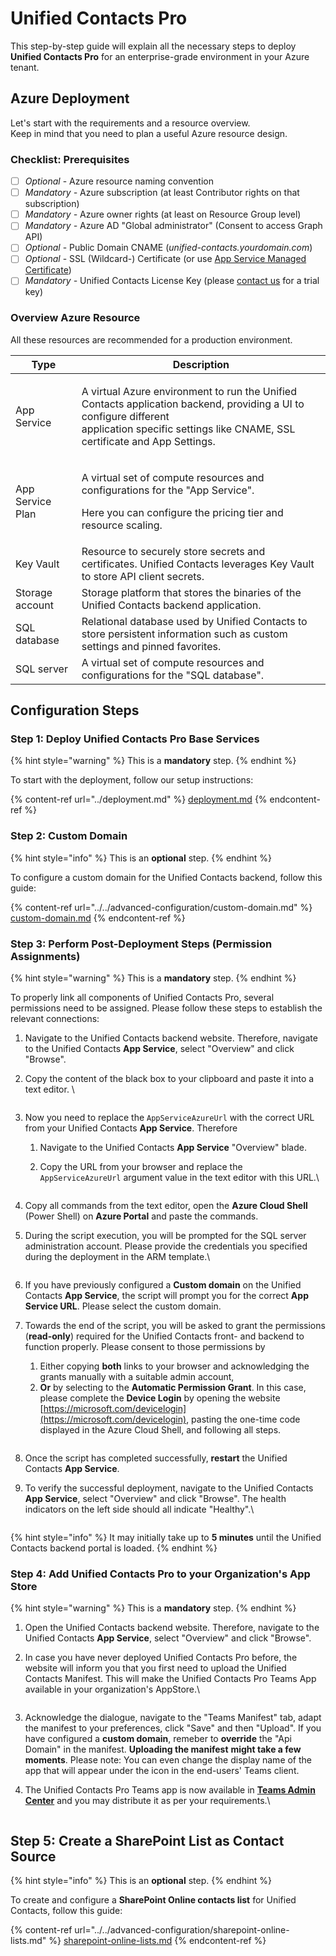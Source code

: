 # Unified Contacts Pro

This step-by-step guide will explain all the necessary steps to deploy **Unified Contacts Pro** for an enterprise-grade environment in your Azure tenant.

## Azure Deployment

Let's start with the requirements and a resource overview.\
Keep in mind that you need to plan a useful Azure resource design.

### Checklist: Prerequisites

* [ ] _Optional_ - Azure resource naming convention
* [ ] _Mandatory -_ Azure subscription (at least Contributor rights on that subscription)
* [ ] _Mandatory -_ Azure owner rights (at least on Resource Group level)
* [ ] _Mandatory -_ Azure AD "Global administrator" (Consent to access Graph API)
* [ ] _Optional_ - Public Domain CNAME (_unified-contacts.yourdomain.com_)
* [ ] _Optional_ - SSL (Wildcard-) Certificate (or use [App Service Managed Certificate](https://docs.microsoft.com/en-us/azure/app-service/configure-ssl-certificate#create-a-free-certificate-preview))
* [ ] _Mandatory -_ Unified Contacts License Key (please [contact us](https://www.unified-contacts.com/start-now/#try) for a trial key)

### Overview Azure Resource

All these resources are recommended for a production environment.

| Type             | Description                                                                                                                                                                                              |
| ---------------- | -------------------------------------------------------------------------------------------------------------------------------------------------------------------------------------------------------- |
| App Service      | <p>A virtual Azure environment to run the Unified Contacts application backend, providing a UI to configure different<br>application specific settings like CNAME, SSL certificate and App Settings.</p> |
| App Service Plan | <p>A virtual set of compute resources and configurations for the "App Service".</p><p>Here you can configure the pricing tier and resource scaling.</p>                                                  |
| Key Vault        | Resource to securely store secrets and certificates. Unified Contacts leverages Key Vault to store API client secrets.                                                                                   |
| Storage account  | Storage platform that stores the binaries of the Unified Contacts backend application.                                                                                                                   |
| SQL database     | Relational database used by Unified Contacts to store persistent information such as custom settings and pinned favorites.                                                                               |
| SQL server       | A virtual set of compute resources and configurations for the "SQL database".                                                                                                                            |

## Configuration Steps

### Step 1: Deploy Unified Contacts Pro Base Services

{% hint style="warning" %}
This is a **mandatory** step.
{% endhint %}

To start with the deployment, follow our setup instructions:

{% content-ref url="../deployment.md" %}
[deployment.md](../deployment.md)
{% endcontent-ref %}

### Step 2: Custom Domain

{% hint style="info" %}
This is an **optional** step.
{% endhint %}

To configure a custom domain for the Unified Contacts backend, follow this guide:

{% content-ref url="../../advanced-configuration/custom-domain.md" %}
[custom-domain.md](../../advanced-configuration/custom-domain.md)
{% endcontent-ref %}

### Step 3: Perform Post-Deployment Steps (Permission Assignments)

{% hint style="warning" %}
This is a **mandatory** step.
{% endhint %}

To properly link all components of Unified Contacts Pro, several permissions need to be assigned. Please follow these steps to establish the relevant connections:

1. Navigate to the Unified Contacts backend website. Therefore, navigate to the Unified Contacts **App Service**, select "Overview" and click "Browse".
2.  Copy the content of the black box to your clipboard and paste it into a text editor. \


    <figure><img src="../../.gitbook/assets/image (38).png" alt=""><figcaption></figcaption></figure>
3. Now you need to replace the `AppServiceAzureUrl` with the correct URL from your Unified Contacts **App Service**. Therefore
   1. Navigate to the Unified Contacts **App Service** "Overview" blade.&#x20;
   2.  Copy the URL from your browser and replace the `AppServiceAzureUrl` argument value in the text editor with this URL.\


       <figure><img src="../../.gitbook/assets/Screenshot_2023-01-30_at_15_55_47.png" alt=""><figcaption></figcaption></figure>
4. Copy all commands from the text editor, open the **Azure Cloud Shell** (Power Shell) on **Azure Portal** and paste the commands.
5.  During the script execution, you will be prompted for the SQL server administration account. Please provide the credentials you specified during the deployment in the ARM template.\


    <figure><img src="../../.gitbook/assets/image (14).png" alt=""><figcaption></figcaption></figure>
6. If you have previously configured a **Custom domain** on the Unified Contacts **App Service**, the script will prompt you for the correct **App Service URL**. Please select the custom domain.
7.  Towards the end of the script, you will be asked to grant the permissions (**read-only**) required for the Unified Contacts front- and backend to function properly. Please consent to those permissions by

    1. Either copying **both** links to your browser and acknowledging the grants manually with a suitable admin account,
    2. **Or** by selecting to the **Automatic Permission Grant**. In this case, please complete the **Device Login** by opening the website [https://microsoft.com/devicelogin](https://microsoft.com/devicelogin), pasting the one-time code displayed in the Azure Cloud Shell, and following all steps.

    <figure><img src="../../.gitbook/assets/image (36).png" alt=""><figcaption></figcaption></figure>
8. Once the script has completed successfully, **restart** the Unified Contacts **App Service**.
9.  To verify the successful deployment, navigate to the Unified Contacts **App Service**, select "Overview" and click "Browse". The health indicators on the left side should all indicate "Healthy".\


    <figure><img src="../../.gitbook/assets/image (7).png" alt=""><figcaption></figcaption></figure>

{% hint style="info" %}
It may initially take up to **5 minutes** until the Unified Contacts backend portal is loaded.
{% endhint %}

### Step 4: Add Unified Contacts Pro to your Organization's App Store

{% hint style="warning" %}
This is a **mandatory** step.
{% endhint %}

1. Open the Unified Contacts backend website. Therefore, navigate to the Unified Contacts **App Service**, select "Overview" and click "Browse".&#x20;
2.  In case you have never deployed Unified Contacts Pro before, the website will inform you that you first need to upload the Unified Contacts Manifest. This will make the Unified Contacts Pro Teams App available in your organization's AppStore.\


    <figure><img src="../../.gitbook/assets/image (10).png" alt=""><figcaption></figcaption></figure>
3. Acknowledge the dialogue, navigate to the "Teams Manifest" tab, adapt the manifest to your preferences, click "Save" and then "Upload". If you have configured a **custom domain**, remeber to **override** the "Api Domain" in the manifest. **Uploading the manifest** **might take a few moments**. Please note: You can even change the display name of the app that will appear under the icon in the end-users' Teams client.
4.  The Unified Contacts Pro Teams app is now available in [**Teams Admin Center**](https://admin.teams.microsoft.com/) and you may distribute it as per your requirements.\


    <figure><img src="../../.gitbook/assets/image (2).png" alt=""><figcaption></figcaption></figure>

## Step 5: Create a SharePoint List as Contact Source

{% hint style="info" %}
This is an **optional** step.
{% endhint %}

To create and configure a **SharePoint Online contacts list** for Unified Contacts, follow this guide:

{% content-ref url="../../advanced-configuration/sharepoint-online-lists.md" %}
[sharepoint-online-lists.md](../../advanced-configuration/sharepoint-online-lists.md)
{% endcontent-ref %}
